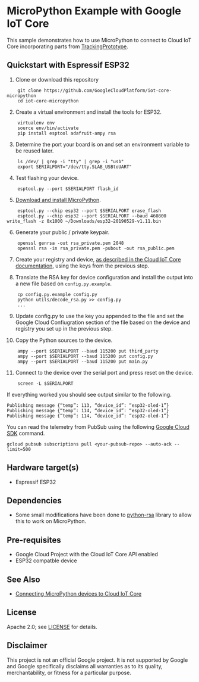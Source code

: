 MicroPython Example with Google IoT Core
============================================

This sample demonstrates how to use MicroPython to connect to Cloud IoT Core incorporating parts from [TrackingPrototype](https://github.com/jbrichau/TrackingPrototype).

## Quickstart with Espressif ESP32

1. Clone or download this repository

```
    git clone https://github.com/GoogleCloudPlatform/iot-core-micropython
    cd iot-core-micropython
```

2. Create a virtual environment and install the tools for ESP32.

```
    virtualenv env
    source env/bin/activate
    pip install esptool adafruit-ampy rsa
```

3. Determine the port your board is on and set an environment variable to be reused later.

```
    ls /dev/ | grep -i "tty" | grep -i "usb"
    export SERIALPORT="/dev/tty.SLAB_USBtoUART"
```

4. Test flashing your device.

```
    esptool.py --port $SERIALPORT flash_id
```

5. [Download and install MicroPython](http://micropython.org/download).

```
    esptool.py --chip esp32 --port $SERIALPORT erase_flash
    esptool.py --chip esp32 --port $SERIALPORT --baud 460800 write_flash -z 0x1000 ~/Downloads/esp32–20190529-v1.11.bin
```

6. Generate your public / private keypair.

```
    openssl genrsa -out rsa_private.pem 2048
    openssl rsa -in rsa_private.pem -pubout -out rsa_public.pem
```

7. Create your registry and device, [as described in the Cloud IoT Core documentation](https://cloud.google.com/iot/docs/how-tos/devices), using the keys from the previous step.

8. Translate the RSA key for device configuration and install the output into a new file based on `config.py.example`.

```
    cp config.py.example config.py
    python utils/decode_rsa.py >> config.py
    ...
```

9. Update config.py to use the key you appended to the file and set the Google Cloud Confiugration section of the file based on the device and registry you set up in the previous step.

10. Copy the Python sources to the device.

```
    ampy --port $SERIALPORT --baud 115200 put third_party
    ampy --port $SERIALPORT --baud 115200 put config.py
    ampy --port $SERIALPORT --baud 115200 put main.py
```

11. Connect to the device over the serial port and press reset on the device.

```
    screen -L $SERIALPORT
```

If everything worked you should see output similar to the following.

    Publishing message {“temp”: 113, “device_id”: “esp32-oled-1”}
    Publishing message {“temp”: 114, “device_id”: “esp32-oled-1”}
    Publishing message {“temp”: 114, “device_id”: “esp32-oled-1”}

You can read the telemetry from PubSub using the following [Google Cloud SDK](https://cloud.google.com/sdk) command.

    gcloud pubsub subscriptions pull <your-pubsub-repo> --auto-ack --limit=500

## Hardware target(s)
* Espressif ESP32

## Dependencies
* Some small modifications have been done to [python-rsa](https://github.com/sybrenstuvel/python-rsa) library to allow this to work on MicroPython.

## Pre-requisites
* Google Cloud Project with the Cloud IoT Core API enabled
* ESP32 compatble device

## See Also
* [Connecting MicroPython devices to Cloud IoT Core](https://medium.com/google-cloud/connecting-micropython-devices-to-google-cloud-iot-core-3680e632681e)

## License

Apache 2.0; see [LICENSE](LICENSE) for details.

## Disclaimer

This project is not an official Google project. It is not supported by Google
and Google specifically disclaims all warranties as to its quality,
merchantability, or fitness for a particular purpose.
